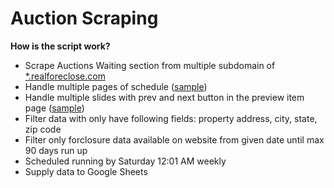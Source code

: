 # Auction Scraping

**How is the script work?**

-   Scrape Auctions Waiting section from multiple subdomain of [\*.realforeclose.com](#)
-   Handle multiple pages of schedule ([sample](https://broward.realforeclose.com/index.cfm?zaction=USER&zmethod=CALENDAR))
-   Handle multiple slides with prev and next button in the preview item page ([sample](https://broward.realforeclose.com/index.cfm?zaction=AUCTION&Zmethod=PREVIEW&AUCTIONDATE=05/18/2022))
-   Filter data with only have following fields: property address, city, state, zip code
-   Filter only forclosure data available on website from given date until max 90 days run up
-   Scheduled running by Saturday 12:01 AM weekly
-   Supply data to Google Sheets
